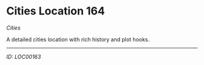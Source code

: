 # Cities Location 164

*Cities*

A detailed cities location with rich history and plot hooks.

---
*ID: LOC00163*